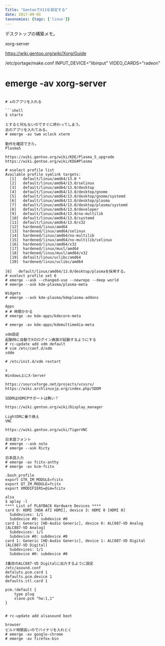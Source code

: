 ```yaml
---
Title: "GentooでX11を設定する"
date: 2017-09-05
taxonomies: {tags: ['linux']}
---
```


デスクトップの構築メモ。

xorg-server

https://wiki.gentoo.org/wiki/Xorg/Guide

/etc/portage/make.conf
INPUT_DEVICE="libinput"
VIDEO_CARDS="radeon"

# emerge -av xorg-server
````

# xのアプリを入れる

```shell
$ startx

とすると何もないのですぐに終わってしまう。
古のアプリを入れてみる。
# emerge -av twm xclock xterm 

動作を確認できた。
Plasma5

https://wiki.gentoo.org/wiki/KDE/Plasma_5_upgrade
https://wiki.gentoo.org/wiki/KDE#Plasma

# eselect profile list
Available profile symlink targets:
  [1]   default/linux/amd64/13.0 *
  [2]   default/linux/amd64/13.0/selinux
  [3]   default/linux/amd64/13.0/desktop
  [4]   default/linux/amd64/13.0/desktop/gnome
  [5]   default/linux/amd64/13.0/desktop/gnome/systemd
  [6]   default/linux/amd64/13.0/desktop/plasma
  [7]   default/linux/amd64/13.0/desktop/plasma/systemd
  [8]   default/linux/amd64/13.0/developer
  [9]   default/linux/amd64/13.0/no-multilib
  [10]  default/linux/amd64/13.0/systemd
  [11]  default/linux/amd64/13.0/x32
  [12]  hardened/linux/amd64
  [13]  hardened/linux/amd64/selinux
  [14]  hardened/linux/amd64/no-multilib
  [15]  hardened/linux/amd64/no-multilib/selinux
  [16]  hardened/linux/amd64/x32
  [17]  hardened/linux/musl/amd64
  [18]  hardened/linux/musl/amd64/x32
  [19]  default/linux/uclibc/amd64
  [20]  hardened/linux/uclibc/amd64

[6]   default/linux/amd64/13.0/desktop/plasmaを採用する。
# eselect profile set 6
# emerge --ask --changed-use --newrepo --deep world
# emerge --ask kde-plasma/plasma-meta

Widgets
# emerge --ask kde-plasma/kdeplasma-addons

Apps
# # 時間かかる
# emerge -av kde-apps/kdecore-meta

# emerge -av kde-apps/kdemultimedia-meta

xdm設定
起動時に自動でXのログイン画面が起動するようにする
# rc-update add xdm default
# vim /etc/conf.d/xdm
sddm

# /etc/init.d/xdm restart

s
Windows上にX-Server

https://sourceforge.net/projects/vcxsrv/
https://wiki.archlinuxjp.org/index.php/SDDM

SDDMはXDMCPサポートは無い？

https://wiki.gentoo.org/wiki/Display_manager

LightDMに乗り換え
VNC

https://wiki.gentoo.org/wiki/TigerVNC

日本語フォント
# emerge --ask noto
# emerge --ask Ricty

日本語入力
# emerge -av fcitx-anthy
# emerge -av kcm-fcitx

.bash_profile
export GTK_IM_MODULE=fcitx
export QT_IM_MODULE=fcitx
export XMODIFIERS=@im=fcitx

alsa
$ aplay -l
**** List of PLAYBACK Hardware Devices ****
card 0: HDMI [HDA ATI HDMI], device 3: HDMI 0 [HDMI 0]
  Subdevices: 1/1
  Subdevice #0: subdevice #0
card 1: Generic [HD-Audio Generic], device 0: ALC887-VD Analog [ALC887-VD Analog]
  Subdevices: 1/1
  Subdevice #0: subdevice #0
card 1: Generic [HD-Audio Generic], device 1: ALC887-VD Digital [ALC887-VD Digital]
  Subdevices: 1/1
  Subdevice #0: subdevice #0

3番目のALC887-VD Digitalに出力するように設定
/etc/asound.conf
defaluts.pcm.card 1
defaults.pcm.device 1
defaults.ctl.card 1

pcm.!default {
    type plug
    slave.pcm "hw:1,1"
}


# rc-update add alsasound boot

browser
ビルド時間長いのでバイナリを入れとく
# emerge -av google-chrome
# emerge -av firefox-bin

